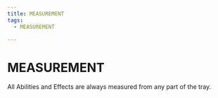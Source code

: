 ```yaml
---
title: MEASUREMENT
tags:
  - MEASUREMENT

---
```


# MEASUREMENT

All Abilities and Effects are always measured from any part of the tray.

